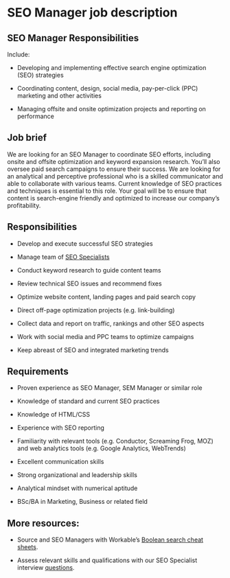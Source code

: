 # SEO Manager job description


## SEO Manager Responsibilities

Include:

* Developing and implementing effective search engine optimization (SEO) strategies

* Coordinating content, design, social media, pay-per-click (PPC) marketing and other activities

* Managing offsite and onsite optimization projects and reporting on performance


## Job brief

We are looking for an SEO Manager to coordinate SEO efforts, including onsite and offsite optimization and keyword expansion research. You’ll also oversee paid search campaigns to ensure their success.
We are looking for an analytical and perceptive professional who is a skilled communicator and able to collaborate with various teams. Current knowledge of SEO practices and techniques is essential to this role.
Your goal will be to ensure that content is search-engine friendly and optimized to increase our company’s profitability.


## Responsibilities

* Develop and execute successful SEO strategies

* Manage team of <a href="https://resources.workable.com/search-engine-marketing-specialist-job-description" target="_blank">SEO Specialists</a>

* Conduct keyword research to guide content teams

* Review technical SEO issues and recommend fixes

* Optimize website content, landing pages and paid search copy

* Direct off-page optimization projects (e.g. link-building)

* Collect data and report on traffic, rankings and other SEO aspects

* Work with social media and PPC teams to optimize campaigns

* Keep abreast of SEO and integrated marketing trends


## Requirements

* Proven experience as SEO Manager, SEM Manager or similar role

* Knowledge of standard and current SEO practices

* Knowledge of HTML/CSS

* Experience with SEO reporting

* Familiarity with relevant tools (e.g. Conductor, Screaming Frog, MOZ) and web analytics tools (e.g. Google Analytics, WebTrends)

* Excellent communication skills

* Strong organizational and leadership skills

* Analytical mindset with numerical aptitude

* BSc/BA in Marketing, Business or related field

## More resources:
* Source and SEO Managers with Workable’s <a href="https://resources.workable.com/find-seo-managers-boolean-search-strings">Boolean search cheat sheets</a>.

* Assess relevant skills and qualifications with our SEO Specialist interview <a href="https://resources.workable.com/search-engine-marketing-seo-sem-interview-questions">questions</a>.
